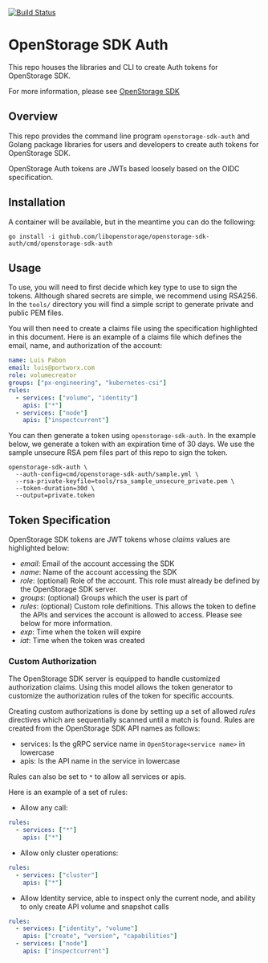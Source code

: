 [![Build Status](https://travis-ci.org/libopenstorage/openstorage-sdk-auth.svg?branch=master)](https://travis-ci.org/libopenstorage/openstorage-sdk-auth)
# OpenStorage SDK Auth

This repo houses the libraries and CLI to create Auth tokens for OpenStorage SDK.

For more information, please see [OpenStorage SDK](https://libopenstorage.github.io)

## Overview
This repo provides the command line program `openstorage-sdk-auth` and Golang package
libraries for users and developers to create auth tokens for OpenStorage SDK.

OpenStorage Auth tokens are JWTs based loosely based on the OIDC specification.

## Installation

A container will be available, but in the meantime you can do the following:

```
go install -i github.com/libopenstorage/openstorage-sdk-auth/cmd/openstorage-sdk-auth
```

## Usage

To use, you will need to first decide which key type to use to sign the tokens. Although
shared secrets are simple, we recommend using RSA256. In the `tools/` directory you will
find a simple script to generate private and public PEM files.

You will then need to create a claims file using the specification highlighted in this
document. Here is an example of a claims file which defines the email, name, and authorization
of the account:

```yaml
name: Luis Pabon
email: luis@portworx.com
role: volumecreator
groups: ["px-engineering", "kubernetes-csi"]
rules:
  - services: ["volume", "identity"]
    apis: ["*"]
  - services: ["node"]
    apis: ["inspectcurrent"]
```

You can then generate a token using `openstorage-sdk-auth`. In the example below, we generate
a token with an expiration time of 30 days. We use the sample unsecure RSA pem files part
of this repo to sign the token.

```
openstorage-sdk-auth \
  --auth-config=cmd/openstorage-sdk-auth/sample.yml \
  --rsa-private-keyfile=tools/rsa_sample_unsecure_private.pem \
  --token-duration=30d \
  --output=private.token
```

## Token Specification
OpenStorage SDK tokens are JWT tokens whose _claims_ values are highlighted
below:

* _email_: Email of the account accessing the SDK
* _name_: Name of the account accessing the SDK
* _role_: (optional) Role of the account. This role must already be defined by the
OpenStorage SDK server.
* _groups_: (optional) Groups which the user is part of
* _rules_: (optional) Custom role definitions. This allows the token
  to define the APIs and services the account is allowed to access. Please
  see below for more information.
* _exp_: Time when the token will expire
* _iat_: Time when the token was created

### Custom Authorization
The OpenStorage SDK server is equipped to handle customized authorization
claims. Using this model allows the token generator to customize the authorization
rules of the token for specific accounts.

Creating custom authorizations is done by setting up a set of allowed _rules_
directives which are sequentially scanned until a match is found. Rules
are created from the OpenStorage SDK API names as follows:

* services: Is the gRPC service name in `OpenStorage<service name>` in lowercase
* apis: Is the API name in the service in lowercase

Rules can also be set to `*` to allow all services or apis.

Here is an example of a set of rules:

* Allow any call:

```yaml
rules:
  - services: ["*"]
    apis: ["*"]
```

* Allow only cluster operations:

```yaml
rules:
  - services: ["cluster"]
    apis: ["*"]
```

* Allow Identity service, able to inspect only the current node, and ability to only create API
  volume and snapshot calls

```yaml
rules:
  - services: ["identity", "volume"]
    apis: ["create", "version", "capabilities"]
  - services: ["node"]
    apis: ["inspectcurrent"]
```

